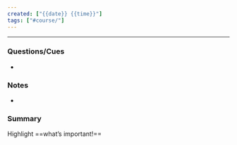 ```yaml
---
created: ["{{date}} {{time}}"]
tags: ["#course/"]
---
```

---

### Questions/Cues
- 

### Notes
- 

### Summary
Highlight ==what’s important!==